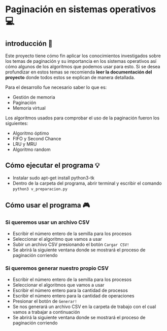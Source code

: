 # Paginación en sistemas operativos :computer: 


## introducción :closed_book:
Este proyecto tiene cómo fin aplicar los conocimientos investigados sobre los temas de paginación y su importancia en los sistemas operativos así cómo algunos de los algoritmos que podemos usar para esto.
Si se desea profundizar en estos temas se recomienda **leer la documentación del proyecto** donde todos estos se explican de manera detallada.

Para el desarrollo fue necesario saber lo que es:
- Gestión de memoria
- Paginación
- Memoria virtual

Los algoritmos usados para comprobar el uso de la paginación fueron los siguientes:
- Algoritmo óptimo
- FIFO y Second Chance
- LRU y MRU
- Algoritmo random

## Cómo ejecutar el programa :bulb:

- Instalar sudo apt-get install python3-tk
- Dentro de la carpeta del programa, abrir terminal y escribir el comando `python3 v_preparacion.py`


## Cómo usar el programa :video_game:

### Si queremos usar un archivo CSV
- Escribir el número entero de la semilla para los procesos
- Seleccionar el algoritmo que vamos a usar
- Subir un archivo CSV presionando el botón `Cargar CSV!`
- Se abrirá la siguiente ventana donde se mostrará el proceso de paginación corriendo

### Si queremos generar nuestro propio CSV
- Escribir el número entero de la semilla para los procesos
- Seleccionar el algoritmos que vamos a usar
- Escribir el número entero para la cantidad de procesos
- Escribir el número entero para la cantidad de operaciones
- Presionar el botón de `Generar!`
- Se nos generará un archivo CSV en la carpeta de trabajo con el cual vamos a trabajar a continuación
- Se abrirá la siguiente ventana donde se mostrará el proceso de paginación corriendo
